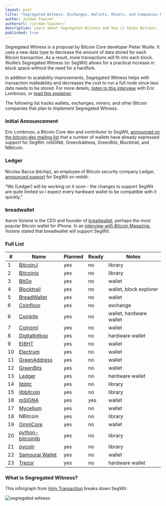 ```yaml
---
layout: post
title: "Segregated Witness: Exchanges, Wallets, Miners, and Companies Planning Integration"
author: Jordan Tuwiner
authorurl: /jordan-tuwiner/
description: Learn about Segregated Witness and how it helps Bitcoin. 
published: true
---
```

Segregated Witness is a proposal by Bitcoin Core developer Pieter Wuille. It uses a new data type to decrease the amount of data stored for each Bitcoin transaction. As a result, more transactions will fit into each block. Wuille’s Segregated Witness (or SegWit) allows for a practical increase in block space without the need for a hardfork. 

In addition to scalability improvements, Segregated Witness helps with transaction malleability and decreases the cost to run a full node since less data needs to be stored. For more details, [listen to this interview](http://www.bitcoin.kn/2016/01/ciphrex-ceo-eric-lombrozo-discusses-the-live-segregated-witness-test-net/) with Eric Lombrozo, or [read this explainer](https://bitcoinmagazine.com/articles/segregated-witness-part-how-a-clever-hack-could-significantly-increase-bitcoin-s-potential-1450553618). 

The following list tracks wallets, exchanges, miners, and other Bitcoin companies that plan to implement Segregated Witness.

### Initial Announcement

Eric Lombrozo, a Bitcoin Core dev and contributor to SegWit, [announced on the bitcoin-dev mailing list](http://lists.linuxfoundation.org/pipermail/bitcoin-dev/2016-January/012195.html) that a number of wallets have already expressed support for SegWit: mSIGNA, GreenAddress, GreenBits, Blocktrail, and NBitcoin.

### Ledger

Nicolas Bacca (btchip), an employee of Bitcoin security company Ledger, [announced support](https://www.reddit.com/r/Bitcoin/comments/40bcf8/which_wallets_are_working_on_compatibility_with/cysx0mx) for SegWit on reddit:

“We (Ledger) will be working on it soon - the changes to support SegWit are quite limited so I expect every hardware wallet to be compatible with it quickly.”
 
### breadwallet

Aaron Voisine is the CEO and founder of [breadwallet](/breadwallet/), perhaps the most popular Bitcoin wallet for iPhone. In an [interview with Bitcoin Magazine](https://bitcoinmagazine.com/articles/breadwallet-ceo-aaron-voisine-we-support-core-s-scalability-road-map-but-bitcoin-does-need-a-hard-fork-1452545148), Voisine stated that breadwallet will support SegWit.

### Full List

<table class="segwit-table">
  <thead>
    <tr>
      <th>#</th>
      <th>Name</th>
      <th>Planned</th>
      <th>Ready</th>
      <th>Notes</th>
    </tr>
  </thead>
  <tbody>
    <tr>
      <td>1</td>
      <td><a href="https://bitcoinj.github.io/">BitcoinJ</a></td>
      <td>yes</td>
      <td>no</td>
      <td>library</td>
    </tr>
    <tr>
      <td>2</td>
      <td><a href="http://bitcoinjs.org/">Bitcoinjs</a></td>
      <td>yes</td>
      <td>no</td>
      <td>library</td>
    </tr>
    <tr>
      <td>3</td>
      <td><a href="https://www.bitgo.com/">BitGo</a></td>
      <td>yes</td>
      <td>no</td>
      <td>wallet</td>
    </tr>
    <tr>
      <td>4</td>
      <td><a href="https://www.blocktrail.com/">Blocktrail</a></td>
      <td>yes</td>
      <td>no</td>
      <td>wallet, block explorer</td>
    </tr>
    <tr>
      <td>5</td>
      <td><a href="http://breadwallet.com/">BreadWallet</a></td>
      <td>yes</td>
      <td>no</td>
      <td>wallet</td>
    </tr>
    <tr>
      <td>6</td>
      <td><a href="https://www.coinfloor.co.uk/">Coinfloor</a></td>
      <td>yes</td>
      <td>no</td>
      <td>exchange</td>
    </tr>
    <tr>
      <td>6</td>
      <td><a href="https://coinkite.com/">Coinkite</a></td>
      <td>yes</td>
      <td>no</td>
      <td>wallet, hardware wallet</td>
    </tr>
    <tr>
      <td>7</td>
      <td><a href="https://coinomi.com/">Coinomi</a></td>
      <td>yes</td>
      <td>no</td>
      <td>wallet</td>
    </tr>
    <tr>
      <td>8</td>
      <td><a href="https://digitalbitbox.com/">Digitalbitbox</a></td>
      <td>yes</td>
      <td>no</td>
      <td>hardware wallet</td>
    </tr>
    <tr>
      <td>9</td>
      <td><a href="http://ei8.ht/">EI8HT</a></td>
      <td>yes</td>
      <td>no</td>
      <td>wallet</td>
    </tr>
    <tr>
      <td>10</td>
      <td><a href="https://electrum.org/">Electrum</a></td>
      <td>yes</td>
      <td>no</td>
      <td>wallet</td>
    </tr>
    <tr>
      <td>11</td>
      <td><a href="https://greenaddress.it/">GreenAddress</a></td>
      <td>yes</td>
      <td>no</td>
      <td>wallet</td>
    </tr>
    <tr>
      <td>12</td>
      <td><a href="https://www.greenbits.com/">GreenBits</a></td>
      <td>yes</td>
      <td>no</td>
      <td>wallet</td>
    </tr>
    <tr>
      <td>13</td>
      <td><a href="https://www.ledgerwallet.com/">Ledger</a></td>
      <td>yes</td>
      <td>no</td>
      <td>hardware wallet</td>
    </tr>
    <tr>
      <td>14</td>
      <td><a href="https://github.com/libbtc">libbtc</a></td>
      <td>yes</td>
      <td>no</td>
      <td>library</td>
    </tr>
    <tr>
      <td>15</td>
      <td><a href="http://libbitcoin.dyne.org/">libbitcoin</a></td>
      <td>yes</td>
      <td>no</td>
      <td>library</td>
    </tr>
    <tr>
      <td>16</td>
      <td><a href="https://ciphrex.com/">mSIGNA</a></td>
      <td>yes</td>
      <td>yes</td>
      <td>wallet</td>
    </tr>
    <tr>
      <td>17</td>
      <td><a href="https://mycelium.com/">Mycelium</a></td>
      <td>yes</td>
      <td>no</td>
      <td>wallet</td>
    </tr>
    <tr>
      <td>18</td>
      <td>NBitcoin</td>
      <td>yes</td>
      <td>no</td>
      <td>library</td>
    </tr>
    <tr>
      <td>19</td>
      <td><a href="https://github.com/OmniLayer/omnicore">OmniCore</a></td>
      <td>yes</td>
      <td>no</td>
      <td>wallet</td>
    </tr>
    <tr>
      <td>20</td>
      <td><a href="https://github.com/petertodd/python-bitcoinlib">python-bitcoinlib</a></td>
      <td>yes</td>
      <td>no</td>
      <td>library</td>
    </tr>
    <tr>
      <td>21</td>
      <td><a href="https://github.com/richardkiss/pycoin">pycoin</a></td>
      <td>yes</td>
      <td>no</td>
      <td>library</td>
    </tr>
    <tr>
      <td>22</td>
      <td><a href="http://samouraiwallet.com/">Samourai Wallet</a></td>
      <td>yes</td>
      <td>no</td>
      <td>wallet</td>
    </tr>
    <tr>
      <td>23</td>
      <td><a href="http://satoshilabs.com/trezor/">Trezor</a></td>
      <td>yes</td>
      <td>no</td>
      <td>hardware wallet</td>
    </tr>
  </tbody>
</table>


### What is Segregated Witness?

This inforgraph from [Holy Transaction](https://holytransaction.com/page/what-is-segregated-witness) breaks down SegWit: 

![segregated witness](https://holytransaction.com/images/infographics/what-is-segregated-witness.png "Logo Title Text 1")
